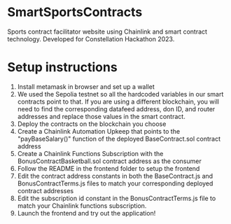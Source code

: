 # SmartSportsContracts

Sports contract facilitator website using Chainlink and smart contract technology. Developed for Constellation Hackathon 2023.

# Setup instructions

1. Install metamask in browser and set up a wallet
2. We used the Sepolia testnet so all the hardcoded variables in our smart contracts point to that. If you are using a different blockchain, you will need to find the corresponding datafeed address, don ID, and router addresses and replace those values in the smart contract.
3. Deploy the contracts on the blockchain you choose
4. Create a Chainlink Automation Upkeep that points to the "payBaseSalary()" function of the deployed BaseContract.sol contract address
5. Create a Chainlink Functions Subscription with the BonusContractBasketball.sol contract address as the consumer
6. Follow the README in the frontend folder to setup the frontend
7. Edit the contract address constants in both the BaseContract.js and BonusContractTerms.js files to match your corresponding deployed contract addresses
8. Edit the subscription id constant in the BonusContractTerms.js file to match your Chainlink functions subscription.
9. Launch the frontend and try out the application!
